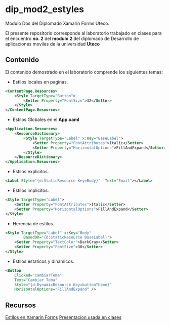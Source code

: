 # dip_mod2_estyles
Modulo Dos del Diplomado Xamarin Forms Uteco.

El presente repositorio corresponde al laboratorio trabajado en clases para el encuentro **no. 2** del **modulo 2** del diplomado de Desarrollo de aplicaciones moviles de la universidad **Uteco**

## Contenido
El contenido demostrado en el laboratorio comprende los siguientes temas:
* Estilos locales en paginas.

```xml
<ContentPage.Resources>
    <Style TargetType="Button">
        <Setter Property="FontSize">32</Setter>
    </Style>
</ContentPage.Resources>
```

* Estilos Globales en el **App.xaml**

```xml
<Application.Resources>
    <ResourceDictionary>
        <Style TargetType="Label" x:Key="BaseLabel">
            <Setter Property="FontAttributes">Italic</Setter>
            <Setter Property="HorizontalOptions">FillAndExpand</Setter>
        </Style>
    </ResourceDictionary>
</Application.Resources>
```
* Estilos explicitos.
```xml
<Label Style="{d:StaticResource Key=Body}"  Text="Email"></Label>
```
* Estilos implicitos.
```xml
<Style TargetType="Label">
    <Setter Property="FontAttributes">Italic</Setter>
    <Setter Property="HorizontalOptions">FillAndExpand</Setter>
</Style>
```
* Herencia de estilos.
```xml
<Style TargetType="Label" x:Key="Body"
        BasedOn="{d:StaticResource BaseLabel}">
    <Setter Property="TextColor">DarkGray</Setter>
    <Setter Property="FontSize">30</Setter>
</Style>
```
* Estilos estaticos y dinamicos.
```xml
<Button
    Clicked="cambiarTema"
    Text="Cambiar Tema"
    Style="{d:DynamicResource Key=buttonTheme}"
    HorizontalOptions="FillAndExpand" />
```

## Recursos
[Estilos en Xamarin Forms](https://docs.microsoft.com/en-us/xamarin/xamarin-forms/user-interface/styles/xaml/)
[Presentacion usada en clases](https://docs.google.com/presentation/d/13YeGP-xa_ym1A1EL6JJcKq7XehT4Y5RhTCQbQuWLMa0/edit?usp=sharing)